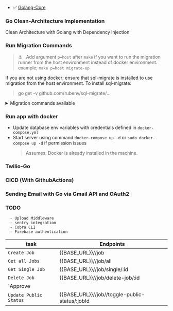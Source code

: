  - ✅ [Golang-Core](https://github.com/Denes-cilwal/Base-Go)


### Go Clean-Architecture Implementation
Clean Architecture with Golang with Dependency Injection

### Run Migration Commands
> ⚓️ &nbsp; Add argument `p=host` after `make` if you want to run the migration runner from the host environment instead of docker environment. example; `make p=host migrate-up`

If you are not using docker; ensure that sql-migrate is installed to use migration from the host environment.
To install sql-migrate:
> go get -v github.com/rubenv/sql-migrate/...

<details>
    <summary>Migration commands available</summary>

| Command              | Desc                                                       |
| -------------------- | ---------------------------------------------------------- |
| `make migrate-status`| Show migration status                                      |
| `make migrate-up`    | Migrates the database to the most recent version available |
| `make migrate-down`  | Undo a database migration                                  |
| `make redo`          | Reapply the last migration                                 |
| `make create`        | Create new migration file                                  |

</details>


### Run app with docker
- Update database env variables with credentials defined in `docker-compose.yml`
- Start server using command `docker-compose up -d` or `sudo docker-compose up -d` if permission issues
    > Assumes: Docker is already installed in the machine. 


### Twilio-Go 
### CICD  (With GithubActions)
### Sending Email with Go via Gmail API and OAuth2

###  TODO 
      - Upload Middleware
      - sentry integration
      - Cobra CLI
      - Firebase authentication

 
      
    
      
| task                  | Endpoints                                                  |
| --------------------  | ---------------------------------------------------------- |
| `Create Job`          |    {{BASE_URL}}//job                                       |
| `Get all Jobs`        |    {{BASE_URL}}//job/all                                   |
| `Get Single Job`      |    {{BASE_URL}}//job/single/:id                            |
| `Delete Job`          |    {{BASE_URL}}//job/delete-job/:id                        |
| `Approve||Decline-Job`|    {{BASE_URL}}//job/approve-decline/:jobId                |
| `Update Public Status`|    {{BASE_URL}}//job//toggle-public-status/:jobId          |

